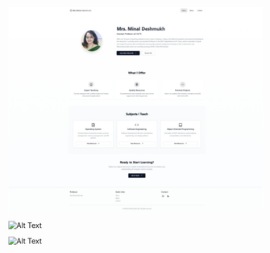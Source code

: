 


![image alt](https://github.com/Shlok-7/Teacher-Portfolio-Website/blob/master/Screenshot_17-6-2025_163946_localhost.jpeg?raw=true)


![Alt Text](https://github.com/Shlok-7/Teacher-Portfolio-Website-Using-React/blob/master/Screenshot_17-6-2025_164011_localhost.jpeg?raw=true)

![Alt Text](https://github.com/Shlok-7/Teacher-Portfolio-Website-Using-React/blob/master/Screenshot_17-6-2025_164027_localhost.jpeg?raw=true)

